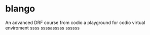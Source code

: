# blango
An advanced DRF course from codio a playground for codio virtual enviroment
ssss
ssssasssss
ssssss